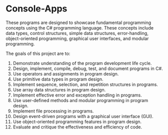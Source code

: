# Console-Apps

These programs are designed to showcase fundamental programming concepts using the C# programming language. These concepts include data types, control structures, simple data structures, error-handling, object-oriented programming, graphical user interfaces, and modular programming.

The goals of this project are to:

1. Demonstrate understanding of the program development life cycle.
2. Design, implement, compile, debug, test, and document programs in C#.
3. Use operators and assignments in program design.
4. Use primitive data types in program design.
5. Implement sequence, selection, and repetition structures in programs.
6. Use array data structures in program design.
7. Implement effective error and exception handling in programs.
8. Use user-defined methods and modular programming in program design.
9. Implement file processing in programs.
10. Design event-driven programs with a graphical user interface (GUI).
11. Use object-oriented programming features in program design.
12. Evaluate and critique the effectiveness and efficiency of code.

